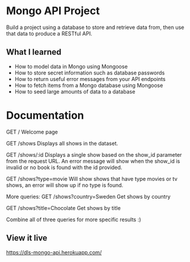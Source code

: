 # Mongo API Project

Build a project using a database to store and retrieve data from, then use that data to produce a RESTful API.
## What I learned

- How to model data in Mongo using Mongoose
- How to store secret information such as database passwords
- How to return useful error messages from your API endpoints
- How to fetch items from a Mongo database using Mongoose
- How to seed large amounts of data to a database

# Documentation 

GET /
Welcome page

GET /shows
Displays all shows in the dataset.

GET /shows/:id
Displays a single show based on the show_id parameter from the request URL. An error message will show when the show_id is invalid or no book is found with the id provided.

GET /shows?type=movie
Will show shows that have type movies or tv shows, an error will show up if no type is found. 

More queries: 
GET /shows?country=Sweden
Get shows by country 

GET /shows?title=Chocolate
Get shows by title 

Combine all of three queries for more specific results :) 

## View it live

https://dls-mongo-api.herokuapp.com/
